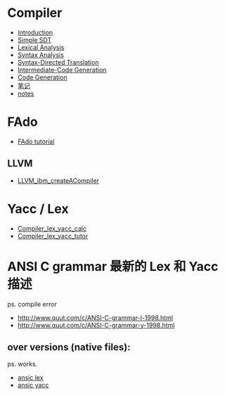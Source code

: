 <h2 id="3bb7c24fcd6eb6468ddc51ea1dfdcee5"></h2>

# Compiler

- [Introduction](Compiler_Introduction.md)
- [Simple SDT](Compiler_2_SimpleSyntax_Directed_Translator.md)
- [Lexical Analysis](Compiler3_LexicalAnalysis.md)
- [Syntax Analysis](Compiler4_SyntaxAnalysis.md)
- [Syntax-Directed Translation](Compiler5_SyntaxDirectedTranslation.md) 
- [Intermediate-Code Generation](Compiler6_IntermediateCodeGeneration.md)
- [Code Generation](Compiler8_CodeGeneration.md)
- [笔记](Compiler_Notes.md)
- [notes](compiler_2nd_note.md)


<h2 id="c5aa04468d09d5a81babc195e447e3d2"></h2>

# FAdo 

- [FAdo tutorial](FAdo_tutorial.md)


<h2 id="66a0128ad08b2053e4809e07fe05728c"></h2>

## LLVM

- [LLVM_ibm_createACompiler](LLVM_ibm_createACompiler.md)


<h2 id="ecef701cf8281ee7177e68fb367afa0f"></h2>

# Yacc / Lex

- [Compiler_lex_yacc_calc](Compiler_lex_yacc_calc.md)
- [Compiler_lex_yacc_tutor](Compiler_lex_yacc_tutor.md)
 

<h2 id="871dc0b519dec2791e731a2658e723ce"></h2>

# ANSI C grammar 最新的 Lex 和 Yacc 描述

ps. compile error

- http://www.quut.com/c/ANSI-C-grammar-l-1998.html
- http://www.quut.com/c/ANSI-C-grammar-y-1998.html

<h2 id="9f02cabfdaf25d406be6bf2cdf4ee4a5"></h2>

## over versions (native files):

ps. works.

- [ansic lex](ansic_lex_yacc/ansic.l)
- [ansic yacc](ansic_lex_yacc/ansic.y)

